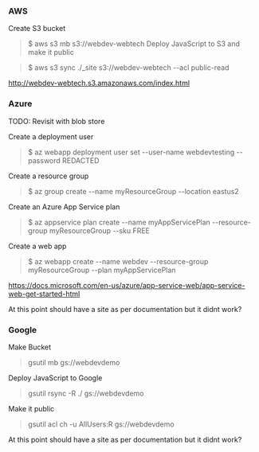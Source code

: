 ### AWS

Create S3 bucket 

> $ aws s3 mb s3://webdev-webtech
Deploy JavaScript to S3 and make it public 

> $ aws s3 sync ./_site s3://webdev-webtech --acl public-read

http://webdev-webtech.s3.amazonaws.com/index.html

### Azure

TODO: Revisit with blob store

Create a deployment user

> $ az webapp deployment user set --user-name webdevtesting --password REDACTED

Create a resource group

> $ az group create --name myResourceGroup --location eastus2

Create an Azure App Service plan

> $ az appservice plan create --name myAppServicePlan --resource-group myResourceGroup --sku FREE

Create a web app

> $ az webapp create --name webdev --resource-group myResourceGroup --plan myAppServicePlan

https://docs.microsoft.com/en-us/azure/app-service-web/app-service-web-get-started-html

At this point should have a site as per documentation but it didnt work?

### Google

Make Bucket

> gsutil mb gs://webdevdemo

Deploy JavaScript to Google

> gsutil rsync -R ./ gs://webdevdemo

Make it public

> gsutil acl ch -u AllUsers:R gs://webdevdemo

At this point should have a site as per documentation but it didnt work?


